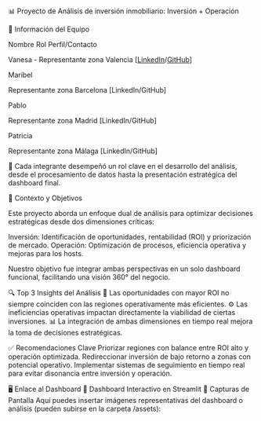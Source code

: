 
📊 Proyecto de Análisis de inversión inmobiliario: Inversión + Operación

👥 Información del Equipo
 
Nombre	Rol	Perfil/Contacto

Vanesa - Representante zona Valencia
	[[LinkedIn](https://www.linkedin.com/in/vanesa-fernandez-pomer/)/[GitHub](https://github.com/vfpomer)]

Maribel
	
Representante zona Barcelona
	[LinkedIn/GitHub]

Pablo
	
Representante zona Madrid
	[LinkedIn/GitHub]

Patricia
	
Representante zona Málaga
	[LinkedIn/GitHub]
 
🔗 Cada integrante desempeñó un rol clave en el desarrollo del análisis, desde el procesamiento de datos hasta la presentación estratégica del dashboard final.

🧠 Contexto y Objetivos

Este proyecto aborda un enfoque dual de análisis para optimizar decisiones estratégicas desde dos dimensiones críticas:

Inversión: Identificación de oportunidades, rentabilidad (ROI) y priorización de mercado.
Operación: Optimización de procesos, eficiencia operativa y mejoras para los hosts.

Nuestro objetivo fue integrar ambas perspectivas en un solo dashboard funcional, facilitando una visión 360° del negocio.

🔍 Top 3 Insights del Análisis
🚀 Las oportunidades con mayor ROI no siempre coinciden con las regiones operativamente más eficientes.
⚙️ Las ineficiencias operativas impactan directamente la viabilidad de ciertas inversiones.
📊 La integración de ambas dimensiones en tiempo real mejora la toma de decisiones estratégicas.

✅ Recomendaciones Clave
Priorizar regiones con balance entre ROI alto y operación optimizada.
Redireccionar inversión de bajo retorno a zonas con potencial operativo.
Implementar sistemas de seguimiento en tiempo real para evitar disonancia entre inversión y operación.

🖥️ Enlace al Dashboard
🔗 Dashboard Interactivo en Streamlit
📸 Capturas de Pantalla
Aquí puedes insertar imágenes representativas del dashboard o análisis (pueden subirse en la carpeta /assets):

